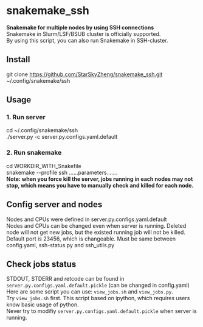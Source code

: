 # snakemake_ssh
**Snakemake for multiple nodes by using SSH connections**  
Snakemake in Slurm/LSF/BSUB cluster is officially supported.  
By using this script, you can also run Snakemake in SSH-cluster.  

## Install
  git clone https://github.com/StarSkyZheng/snakemake_ssh.git ~/.config/snakemake/ssh
  
## Usage
### 1. Run server
  cd ~/.config/snakemake/ssh  
  ./server.py -c server.py.configs.yaml.default  
### 2. Run snakemake
  cd WORKDIR_WITH_Snakefile  
  snakemake  --profile ssh ......parameters.......  
  **Note: when you force kill the server, jobs running in each nodes may not stop, which means you have to manually check and killed for each node.**  
  
## Config server and nodes
  Nodes and CPUs were defined in server.py.configs.yaml.default  
  Nodes and CPUs can be changed even when server is running. Deleted node will not get new jobs, but the existed running job will not be killed.  
  Default port is 23456, which is changeable. Must be same between config.yaml, ssh-status.py and ssh_utils.py  

## Check jobs status
  STDOUT, STDERR and retcode can be found in `server.py.configs.yaml.default.pickle` (can be changed in config.yaml)  
  Here are some script you can use: `view_jobs.sh` and `view_jobs.py`.   
  Try `view_jobs.sh` first. This script based on ipython, which requires users know basic usage of python.  
  Never try to modifiy `server.py.configs.yaml.default.pickle` when server is running.  
  
